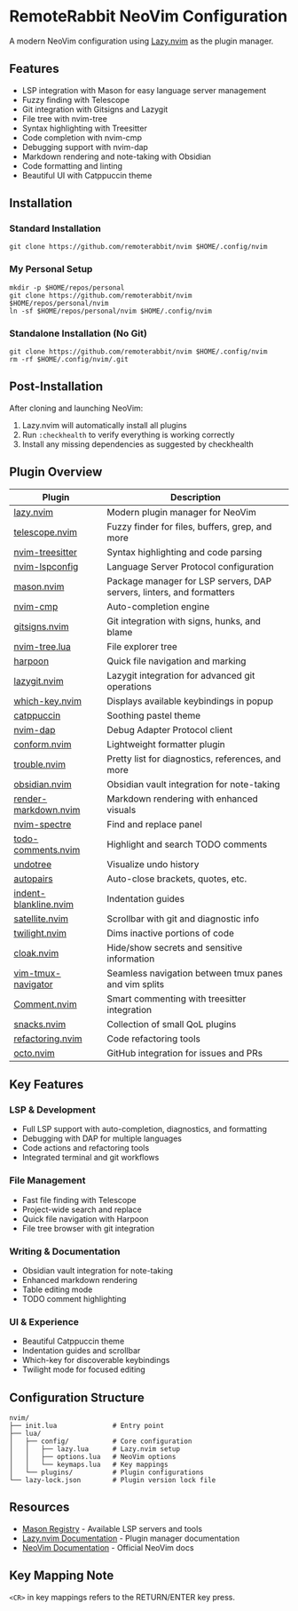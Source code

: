 # RemoteRabbit NeoVim Configuration

A modern NeoVim configuration using [Lazy.nvim](https://github.com/folke/lazy.nvim) as the plugin manager.

## Features

- LSP integration with Mason for easy language server management
- Fuzzy finding with Telescope
- Git integration with Gitsigns and Lazygit
- File tree with nvim-tree
- Syntax highlighting with Treesitter
- Code completion with nvim-cmp
- Debugging support with nvim-dap
- Markdown rendering and note-taking with Obsidian
- Code formatting and linting
- Beautiful UI with Catppuccin theme

## Installation

### Standard Installation

```shell
git clone https://github.com/remoterabbit/nvim $HOME/.config/nvim
```

### My Personal Setup

```shell
mkdir -p $HOME/repos/personal
git clone https://github.com/remoterabbit/nvim $HOME/repos/personal/nvim
ln -sf $HOME/repos/personal/nvim $HOME/.config/nvim
```

### Standalone Installation (No Git)

```shell
git clone https://github.com/remoterabbit/nvim $HOME/.config/nvim
rm -rf $HOME/.config/nvim/.git
```

## Post-Installation

After cloning and launching NeoVim:

1. Lazy.nvim will automatically install all plugins
2. Run `:checkhealth` to verify everything is working correctly
3. Install any missing dependencies as suggested by checkhealth

## Plugin Overview

| Plugin | Description |
| ------ | ----------- |
| [lazy.nvim](https://github.com/folke/lazy.nvim) | Modern plugin manager for NeoVim |
| [telescope.nvim](https://github.com/nvim-telescope/telescope.nvim) | Fuzzy finder for files, buffers, grep, and more |
| [nvim-treesitter](https://github.com/nvim-treesitter/nvim-treesitter) | Syntax highlighting and code parsing |
| [nvim-lspconfig](https://github.com/neovim/nvim-lspconfig) | Language Server Protocol configuration |
| [mason.nvim](https://github.com/williamboman/mason.nvim) | Package manager for LSP servers, DAP servers, linters, and formatters |
| [nvim-cmp](https://github.com/hrsh7th/nvim-cmp) | Auto-completion engine |
| [gitsigns.nvim](https://github.com/lewis6991/gitsigns.nvim) | Git integration with signs, hunks, and blame |
| [nvim-tree.lua](https://github.com/nvim-tree/nvim-tree.lua) | File explorer tree |
| [harpoon](https://github.com/ThePrimeagen/harpoon) | Quick file navigation and marking |
| [lazygit.nvim](https://github.com/kdheepak/lazygit.nvim) | Lazygit integration for advanced git operations |
| [which-key.nvim](https://github.com/folke/which-key.nvim) | Displays available keybindings in popup |
| [catppuccin](https://github.com/catppuccin/nvim) | Soothing pastel theme |
| [nvim-dap](https://github.com/mfussenegger/nvim-dap) | Debug Adapter Protocol client |
| [conform.nvim](https://github.com/stevearc/conform.nvim) | Lightweight formatter plugin |
| [trouble.nvim](https://github.com/folke/trouble.nvim) | Pretty list for diagnostics, references, and more |
| [obsidian.nvim](https://github.com/epwalsh/obsidian.nvim) | Obsidian vault integration for note-taking |
| [render-markdown.nvim](https://github.com/MeanderingProgrammer/render-markdown.nvim) | Markdown rendering with enhanced visuals |
| [nvim-spectre](https://github.com/nvim-pack/nvim-spectre) | Find and replace panel |
| [todo-comments.nvim](https://github.com/folke/todo-comments.nvim) | Highlight and search TODO comments |
| [undotree](https://github.com/mbbill/undotree) | Visualize undo history |
| [autopairs](https://github.com/windwp/nvim-autopairs) | Auto-close brackets, quotes, etc. |
| [indent-blankline.nvim](https://github.com/lukas-reineke/indent-blankline.nvim) | Indentation guides |
| [satellite.nvim](https://github.com/lewis6991/satellite.nvim) | Scrollbar with git and diagnostic info |
| [twilight.nvim](https://github.com/folke/twilight.nvim) | Dims inactive portions of code |
| [cloak.nvim](https://github.com/laytan/cloak.nvim) | Hide/show secrets and sensitive information |
| [vim-tmux-navigator](https://github.com/christoomey/vim-tmux-navigator) | Seamless navigation between tmux panes and vim splits |
| [Comment.nvim](https://github.com/numToStr/Comment.nvim) | Smart commenting with treesitter integration |
| [snacks.nvim](https://github.com/folke/snacks.nvim) | Collection of small QoL plugins |
| [refactoring.nvim](https://github.com/ThePrimeagen/refactoring.nvim) | Code refactoring tools |
| [octo.nvim](https://github.com/pwntester/octo.nvim) | GitHub integration for issues and PRs |

## Key Features

### LSP & Development
- Full LSP support with auto-completion, diagnostics, and formatting
- Debugging with DAP for multiple languages
- Code actions and refactoring tools
- Integrated terminal and git workflows

### File Management
- Fast file finding with Telescope
- Project-wide search and replace
- Quick file navigation with Harpoon
- File tree browser with git integration

### Writing & Documentation
- Obsidian vault integration for note-taking
- Enhanced markdown rendering
- Table editing mode
- TODO comment highlighting

### UI & Experience
- Beautiful Catppuccin theme
- Indentation guides and scrollbar
- Which-key for discoverable keybindings
- Twilight mode for focused editing

## Configuration Structure

```
nvim/
├── init.lua              # Entry point
├── lua/
│   ├── config/           # Core configuration
│   │   ├── lazy.lua      # Lazy.nvim setup
│   │   ├── options.lua   # NeoVim options
│   │   └── keymaps.lua   # Key mappings
│   └── plugins/          # Plugin configurations
└── lazy-lock.json        # Plugin version lock file
```

## Resources

- [Mason Registry](https://mason-registry.dev/registry/list) - Available LSP servers and tools
- [Lazy.nvim Documentation](https://lazy.folke.io/) - Plugin manager documentation
- [NeoVim Documentation](https://neovim.io/doc/) - Official NeoVim docs

## Key Mapping Note

`<CR>` in key mappings refers to the RETURN/ENTER key press.
